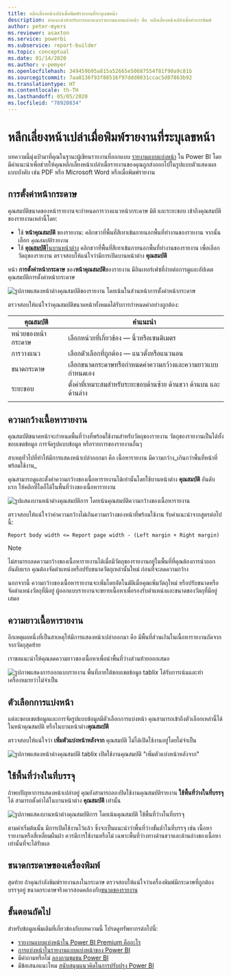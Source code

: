```yaml
---
title: หลีกเลี่ยงหน้าเปล่าเมื่อพิมพ์รายงานที่ระบุเลขหน้า
description: คำแนะนำสำหรับการออกแบบรายงานแบบแบ่งหน้า คือ หลีกเลี่ยงหน้าเปล่าเมื่อทำการพิมพ์
author: peter-myers
ms.reviewer: asaxton
ms.service: powerbi
ms.subservice: report-builder
ms.topic: conceptual
ms.date: 01/14/2020
ms.author: v-pemyer
ms.openlocfilehash: 349459b95a815a52665e50687554f81f90a9c81b
ms.sourcegitcommit: 7aa0136f93f88516f97ddd8031ccac5d07863b92
ms.translationtype: HT
ms.contentlocale: th-TH
ms.lasthandoff: 05/05/2020
ms.locfileid: "78920834"
---
```

# <a name="avoid-blank-pages-when-printing-paginated-reports"></a>หลีกเลี่ยงหน้าเปล่าเมื่อพิมพ์รายงานที่ระบุเลขหน้า

บทความนี้มุ่งเป้ามาที่คุณในฐานะผู้เขียนรายงานที่ออกแบบ [รายงานแบบแบ่งหน้า](../paginated-reports/paginated-reports-report-builder-power-bi.md) ใน Power BI โดยมีคำแนะนำเพื่อช่วยให้คุณหลีกเลี่ยงหน้าเปล่าเมื่อรายงานของคุณถูกส่งออกไปในรูปแบบตัวแสดงผลแบบบังคับ เช่น PDF หรือ Microsoft Word หรือเมื่อพิมพ์รายงาน

## <a name="page-setup"></a>การตั้งค่าหน้ากระดาษ

คุณสมบัติขนาดของหน้ารายงานจะกำหนดการวางแนวหน้ากระดาษ มิติ และระยะขอบ เข้าถึงคุณสมบัติของรายงานเหล่านี้โดย:

- ใช้ **หน้าคุณสมบัติ** ของรายงาน: คลิกขวาที่พื้นที่สีเทาเข้มภายนอกพื้นที่ทำงานของรายงาน จากนั้นเลือก _คุณสมบัติรายงาน_
- ใช้ [**คุณสมบัติ**ในบานหน้าต่าง](../paginated-reports/paginated-reports-report-design-view.md#4-properties-pane) คลิกขวาที่พื้นที่สีเทาเข้มภายนอกพื้นที่ทำงานของรายงาน เพื่อเลือกวัตถุของรายงาน ตรวจสอบให้แน่ใจว่ามีการเปิดบานหน้าต่าง **คุณสมบัติ**

หน้า **การตั้งค่าหน้ากระดาษ** ของ**หน้าคุณสมบัติ**ของรายงาน  มีอินเทอร์เฟซที่ง่ายต่อการดูและอัปเดตคุณสมบัติการตั้งค่าหน้ากระดาษ

![รูปภาพแสดงหน้าต่างคุณสมบัติของรายงาน โดยเน้นในส่วนหน้าการตั้งค่าหน้ากระดาษ](media/report-paginated-blank-page/report-page-setup-properties.png)

ตรวจสอบให้แน่ใจว่าคุณสมบัติขนาดหน้าทั้งหมดได้รับการกำหนดค่าอย่างถูกต้อง:

|คุณสมบัติ|คำแนะนำ|
|---------|---------|
|หน่วยของหน้ากระดาษ|เลือกหน่วยที่เกี่ยวข้อง — นิ้วหรือเซนติเมตร|
|การวางแนว|เลือกตัวเลือกที่ถูกต้อง — แนวตั้งหรือแนวนอน|
|ขนาดกระดาษ|เลือกขนาดกระดาษหรือกำหนดค่าความกว้างและความยาวแบบกำหนดเอง|
|ระยะขอบ|ตั้งค่าที่เหมาะสมสำหรับระยะขอบด้านซ้าย ด้านขวา ด้านบน และด้านล่าง|
|||

## <a name="report-body-width"></a>ความกว้างเนื้อหารายงาน

คุณสมบัติขนาดหน้าจะกำหนดพื้นที่ว่างที่พร้อมใช้งานสำหรับวัตถุของรายงาน วัตถุของรายงานเป็นได้ทั้งขอบเขตข้อมูล การจัดรูปแบบข้อมูล หรือรายการของรายงานอื่นๆ

สาเหตุทั่วไปที่ทำให้มีการแสดงหน้าเปล่าออกมา คือ เนื้อหารายงาน มีความกว้าง_เกินกว่าพื้นที่หน้าที่พร้อมใช้งาน_

คุณสามารถดูและตั้งค่าความกว้างของเนื้อหารายงานได้เท่านั้นโดยใช้บานหน้าต่าง **คุณสมบัติ**  อันดับแรก ให้คลิกที่ใดก็ได้ในพื้นที่ว่างของเนื้อหารายงาน

![รูปแสดงบานหน้าต่างคุณสมบัติการ โดยเน้นคุณสมบัติความกว้างของเนื้อหารายงาน](media/report-paginated-blank-page/report-body-properties-width.png)

ตรวจสอบให้แน่ใจว่าค่าความกว้างไม่เกินความกว้างของหน้าที่พร้อมใช้งาน รับคำแนะนำจากสูตรต่อไปนี้:

```Report body width <= Report page width - (Left margin + Right margin)```

> [!NOTE]
> ไม่สามารถลดความกว้างของเนื้อหารายงานได้เมื่อมีวัตถุของรายงานอยู่ในพื้นที่ที่คุณต้องการนำออก อันดับแรก คุณต้องจัดตำแหน่งหรือปรับขนาดวัตถุเหล่านั้นใหม่ ก่อนที่จะลดความกว้าง
>
> นอกจากนี้ ความกว้างของเนื้อหารายงานจะเพิ่มโดยอัตโนมัติเมื่อคุณเพิ่มวัตถุใหม่ หรือปรับขนาดหรือจัดตำแหน่งวัตถุที่มีอยู่ ผู้ออกแบบรายงานจะขยายเนื้อหาเพื่อรองรับตำแหน่งและขนาดของวัตถุที่มีอยู่เสมอ

## <a name="report-body-height"></a>ความยาวเนื้อหารายงาน

อีกเหตุผลหนึ่งที่เป็นสาเหตุให้มีการแสดงหน้าเปล่าออกมา คือ มีพื้นที่ส่วนเกินในเนื้อหารายงานถัดจากจากวัตถุสุดท้าย

เราขอแนะนำให้คุณลดความยาวของเนื้อหาเพื่อนำพื้นที่ว่างส่วนท้ายออกเสมอ

![รูปภาพแสดงการออกแบบรายงาน พื้นที่ภายใต้ขอบเขตข้อมูล tablix ได้รับการเน้นและทำเครื่องหมายว่าไม่จำเป็น](media/report-paginated-blank-page/report-body-remove-trailing-space.png)

## <a name="page-break-options"></a>ตัวเลือกการแบ่งหน้า

แต่ละขอบเขตข้อมูลและการจัดรูปแบบข้อมูลมีตัวเลือกการแบ่งหน้า คุณสามารถเข้าถึงตัวเลือกเหล่านี้ได้ในหน้าคุณสมบัติ หรือในบานหน้าต่าง**คุณสมบัติ**

ตรวจสอบให้แน่ใจว่า **เพิ่มตัวแบ่งหน้าหลังจาก** คุณสมบัติ ไม่ได้เปิดใช้งานอยู่โดยไม่จำเป็น

![รูปภาพแสดงหน้าต่างคุณสมบัติ tablix เปิดใช้งานคุณสมบัติ "เพิ่มตัวแบ่งหน้าหลังจาก"](media/report-paginated-blank-page/data-region-page-break-option-after.png)

## <a name="consume-container-whitespace"></a>ใช้พื้นที่ว่างในที่บรรจุ

ถ้าพบปัญหาการแสดงหน้าเปล่าอยู่ คุณยังสามารถลองปิดใช้งานคุณสมบัติรายงาน **ใช้พื้นที่ว่างในที่บรรจุ** ได้ สามารถตั้งค่าได้ในบานหน้าต่าง **คุณสมบัติ** เท่านั้น

![รูปภาพแสดงบานหน้าต่างคุณสมบัติการ โดยเน้นคุณสมบัติ ใช้พื้นที่ว่างในที่บรรจุ](media/report-paginated-blank-page/report-properties-consumecontainerwhitespace.png)

ตามค่าเริ่มต้นนั้น มีการเปิดใช้งานไว้แล้ว ซึ่งจะเป็นแนะนำว่าพื้นที่ว่างขั้นต่ำในที่บรรจุ เช่น เนื้อหารายงานหรือสี่เหลี่ยมผืนผ้า ควรมีการใช้งานหรือไม่ เฉพาะพื้นที่ว่างทางด้านขวาและด้านล่างของเนื้อหาเท่านั้นที่จะได้รับผล

## <a name="printer-paper-size"></a>ขนาดกระดาษของเครื่องพิมพ์

สุดท้าย ถ้าคุณกำลังพิมพ์รายงานลงในกระดาษ ตรวจสอบให้แน่ใจว่าเครื่องพิมพ์มีกระดาษที่ถูกต้องบรรจุอยู่ ขนาดกระดาษจริงควรสอดคล้องกับ[ขนาดของรายงาน](#page-setup)

## <a name="next-steps"></a>ขั้นตอนถัดไป

สำหรับข้อมูลเพิ่มเติมที่เกี่ยวข้องกับบทความนี้ โปรดดูทรัพยากรต่อไปนี้:

- [รายงานแบบแบ่งหน้าใน Power BI Premium คืออะไร](../paginated-reports/paginated-reports-report-builder-power-bi.md)
- [การแบ่งหน้าในรายงานแบบแบ่งหน้าของ Power BI](../paginated-reports/paginated-reports-pagination.md)
- มีคำถามหรือไม่ [ลองถามชุมชน Power BI](https://community.powerbi.com/)
- มีข้อเสนอแนะไหม [สนับสนุนแนวคิดในการปรับปรุง Power BI](https://ideas.powerbi.com)
